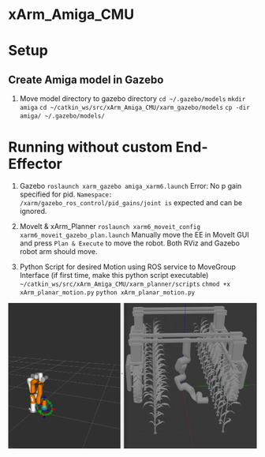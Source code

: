 # xArm_Amiga_CMU

# Setup

## Create Amiga model in Gazebo
1. Move model directory to gazebo directory
`cd ~/.gazebo/models`
`mkdir amiga`
`cd ~/catkin_ws/src/xArm_Amiga_CMU/xarm_gazebo/models` 
`cp -dir amiga/ ~/.gazebo/models/`

# Running without custom End-Effector
1. Gazebo
`roslaunch xarm_gazebo amiga_xarm6.launch`
Error: No p gain specified for pid.  `Namespace: /xarm/gazebo_ros_control/pid_gains/joint is` expected and can be ignored.

2. MoveIt & xArm_Planner
`roslaunch xarm6_moveit_config xarm6_moveit_gazebo_plan.launch`
Manually move the EE in MoveIt GUI and press `Plan & Execute` to move the robot. Both RViz and Gazebo robot arm should move.

3. Python Script for desired Motion using ROS service to MoveGroup Interface
(if first time, make this python script executable)
`~/catkin_ws/src/xArm_Amiga_CMU/xarm_planner/scripts`
`chmod +x xArm_planar_motion.py`
`python xArm_planar_motion.py`

![Motion from scripted interface](doc/amiga_script.png)

